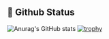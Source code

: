 ## 👋 Github Status


![Anurag's GitHub stats](https://github-readme-stats.vercel.app/api?username=sam3319&show_icons=true&theme=github_dark)
[![trophy](https://github-profile-trophy.vercel.app/?username=sam3319)](https://github.com/ryo-ma/github-profile-trophy)
<!--
**sam3319/sam3319** is a ✨ _special_ ✨ repository because its `README.md` (this file) appears on your GitHub profile.

Here are some ideas to get you started:

- 🔭 I’m currently working on ...
- 🌱 I’m currently learning ...
- 👯 I’m looking to collaborate on ...
- 🤔 I’m looking for help with ...
- 💬 Ask me about ...
- 📫 How to reach me: ...
- 😄 Pronouns: ...
- ⚡ Fun fact: ...
-->
